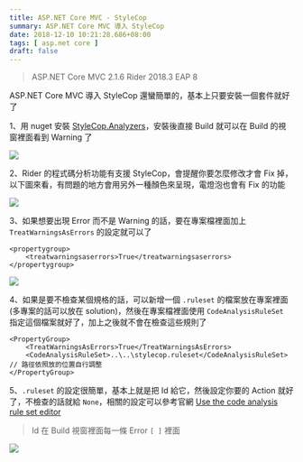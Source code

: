 ```yaml
---
title: ASP.NET Core MVC - StyleCop
summary: ASP.NET Core MVC 導入 StyleCop
date: 2018-12-10 10:21:28.686+08:00
tags: [ asp.net core ]
draft: false
---
```


> ASP.NET Core MVC 2.1.6
> Rider 2018.3 EAP 8

ASP.NET Core MVC 導入 StyleCop 還蠻簡單的，基本上只要安裝一個套件就好了

1、用 nuget 安裝 [StyleCop.Analyzers](https://www.nuget.org/packages/StyleCop.Analyzers)，安裝後直接 Build 就可以在 Build 的視窗裡面看到 Warning 了

![](/static/images/404.webp)

2、Rider 的程式碼分析功能有支援 StyleCop，會提醒你要怎麼修改才會 Fix 掉，以下圖來看，有問題的地方會用另外一種顏色來呈現，電燈泡也會有 Fix 的功能

![](/static/images/404.webp)

3、如果想要出現 Error 而不是 Warning 的話，要在專案檔裡面加上 `TreatWarningsAsErrors` 的設定就可以了

```csproj
<propertygroup>
	<treatwarningsaserrors>True</treatwarningsaserrors>
</propertygroup>
```

![](/static/images/404.webp)

4、如果是要不檢查某個規格的話，可以新增一個 `.ruleset` 的檔案放在專案裡面 (多專案的話可以放在 solution)，然後在專案檔裡面使用 `CodeAnalysisRuleSet` 指定這個檔案就好了，加上之後就不會在檢查這些規則了

<!-- > 因為 Rider 裡面沒有這個檔案的範本，所以就提供我的 [stylecop.ruleset](https://firebasestorage.googleapis.com/v0/b/cashwublog.appspot.com/o/stylecop.ruleset?alt=media&token=e6b17e59-8422-4288-9289-5ea280464b89) ，可以直接使用 -->

```csproj
<PropertyGroup>
	<TreatWarningsAsErrors>True</TreatWarningsAsErrors>
	<CodeAnalysisRuleSet>..\..\stylecop.ruleset</CodeAnalysisRuleSet> // 路徑依照放的位置自行調整
</PropertyGroup>
```

5、`.ruleset` 的設定很簡單，基本上就是把 Id 給它，然後設定你要的 Action 就好了，不檢查的話就給 `None`，相關的設定可以參考官網 [Use the code analysis rule set editor
](https://docs.microsoft.com/en-us/visualstudio/code-quality/working-in-the-code-analysis-rule-set-editor?view=vs-2017)

> Id 在 Build 視窗裡面每一條 Error `[ ]` 裡面

![](/static/images/404.webp)